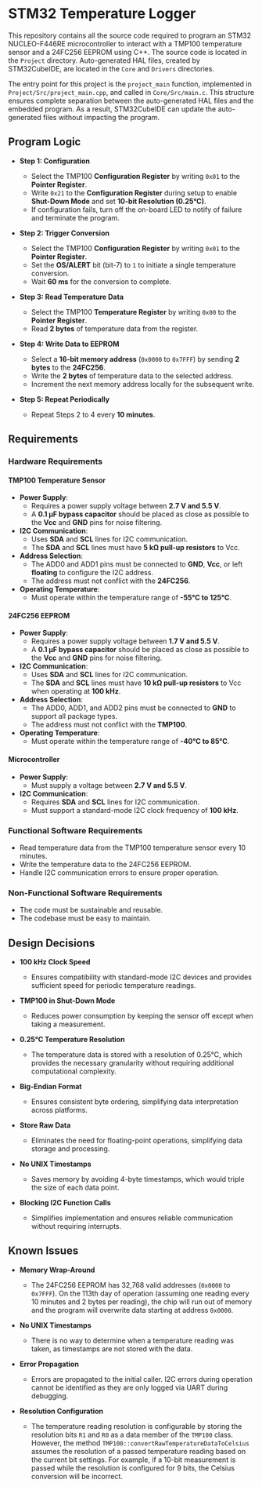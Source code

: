 # STM32 Temperature Logger
This repository contains all the source code required to program an STM32 NUCLEO-F446RE microcontroller to interact with a TMP100 temperature sensor and a 24FC256 EEPROM using C++. The source code is located in the `Project` directory. Auto-generated HAL files, created by STM32CubeIDE, are located in the `Core` and `Drivers` directories.

The entry point for this project is the `project_main` function, implemented in `Project/Src/project_main.cpp`, and called in `Core/Src/main.c`. This structure ensures complete separation between the auto-generated HAL files and the embedded program. As a result, STM32CubeIDE can update the auto-generated files without impacting the program.

## Program Logic
- **Step 1: Configuration**  
    - Select the TMP100 **Configuration Register** by writing `0x01` to the **Pointer Register**.  
    - Write `0x21` to the **Configuration Register** during setup to enable **Shut-Down Mode** and set **10-bit Resolution (0.25°C)**.
    - If configuration fails, turn off the on-board LED to notify of failure and terminate the program.

- **Step 2: Trigger Conversion**  
    - Select the TMP100  **Configuration Register** by writing `0x01` to the **Pointer Register**.  
    - Set the **OS/ALERT** bit (bit-7) to `1` to initiate a single temperature conversion.  
    - Wait **60 ms** for the conversion to complete.

- **Step 3: Read Temperature Data**  
    - Select the TMP100  **Temperature Register** by writing `0x00` to the **Pointer Register**.  
    - Read **2 bytes** of temperature data from the register.

- **Step 4: Write Data to EEPROM**
    - Select a **16-bit memory address** (`0x0000` to `0x7FFF`) by sending **2 bytes** to the **24FC256**.  
    - Write the **2 bytes** of temperature data to the selected address.  
    - Increment the next memory address locally for the subsequent write.

- **Step 5: Repeat Periodically**  
    - Repeat Steps 2 to 4 every **10 minutes**.

## Requirements

### Hardware Requirements

#### TMP100 Temperature Sensor
- **Power Supply**:
    - Requires a power supply voltage between **2.7 V and 5.5 V**.
    - A **0.1 μF bypass capacitor** should be placed as close as possible to the **Vcc** and **GND** pins for noise filtering.
- **I2C Communication**:
    - Uses **SDA** and **SCL** lines for I2C communication.
    - The **SDA** and **SCL** lines must have **5 kΩ pull-up resistors** to Vcc.
- **Address Selection**:
    - The ADD0 and ADD1 pins must be connected to **GND**, **Vcc**, or left **floating** to configure the I2C address.
    - The address must not conflict with the **24FC256**.
- **Operating Temperature**:
    - Must operate within the temperature range of **-55°C to 125°C**.

#### 24FC256 EEPROM
- **Power Supply**:
    - Requires a power supply voltage between **1.7 V and 5.5 V**.
    - A **0.1 μF bypass capacitor** should be placed as close as possible to the **Vcc** and **GND** pins for noise filtering.
- **I2C Communication**:
    - Uses **SDA** and **SCL** lines for I2C communication.
    - The **SDA** and **SCL** lines must have **10 kΩ pull-up resistors** to Vcc when operating at **100 kHz**.
- **Address Selection**:
    - The ADD0, ADD1, and ADD2 pins must be connected to **GND** to support all package types.
    - The address must not conflict with the **TMP100**.
- **Operating Temperature**:
    - Must operate within the temperature range of **-40°C to 85°C**.

#### Microcontroller
- **Power Supply**:
    - Must supply a voltage between **2.7 V and 5.5 V**.
- **I2C Communication**:
    - Requires **SDA** and **SCL** lines for I2C communication.
    - Must support a standard-mode I2C clock frequency of **100 kHz**.

### Functional Software Requirements
- Read temperature data from the TMP100 temperature sensor every 10 minutes.
- Write the temperature data to the 24FC256 EEPROM.
- Handle I2C communication errors to ensure proper operation.

### Non-Functional Software Requirements
- The code must be sustainable and reusable.
- The codebase must be easy to maintain.

## Design Decisions
- **100 kHz Clock Speed**
   - Ensures compatibility with standard-mode I2C devices and provides sufficient speed for periodic temperature readings.

- **TMP100 in Shut-Down Mode**
   - Reduces power consumption by keeping the sensor off except when taking a measurement.

- **0.25°C Temperature Resolution**  
   - The temperature data is stored with a resolution of 0.25°C, which provides the necessary granularity without requiring additional computational complexity.

- **Big-Endian Format**
   - Ensures consistent byte ordering, simplifying data interpretation across platforms.

- **Store Raw Data**
   - Eliminates the need for floating-point operations, simplifying data storage and processing.

- **No UNIX Timestamps**
   - Saves memory by avoiding 4-byte timestamps, which would triple the size of each data point.

- **Blocking I2C Function Calls**
   - Simplifies implementation and ensures reliable communication without requiring interrupts.

## Known Issues
- **Memory Wrap-Around**  
    - The 24FC256 EEPROM has 32,768 valid addresses (`0x0000` to `0x7FFF`). On the 113th day of operation (assuming one reading every 10 minutes and 2 bytes per reading), the chip will run out of memory and the program will overwrite data starting at address `0x0000`.

- **No UNIX Timestamps**  
    - There is no way to determine when a temperature reading was taken, as timestamps are not stored with the data.

- **Error Propagation**  
    - Errors are propagated to the initial caller. I2C errors during operation cannot be identified as they are only logged via UART during debugging.

- **Resolution Configuration**  
    - The temperature reading resolution is configurable by storing the resolution bits `R1` and `R0` as a data member of the `TMP100` class. However, the method `TMP100::convertRawTemperatureDataToCelsius` assumes the resolution of a passed temperature reading based on the current bit settings. For example, if a 10-bit measurement is passed while the resolution is configured for 9 bits, the Celsius conversion will be incorrect.
